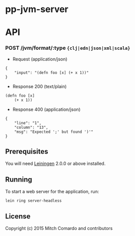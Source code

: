 # pp-jvm-server

# API

### POST /jvm/format/:type `{clj|edn|json|xml|scala}`

+ Request (application/json)
```
{
    "input": "(defn foo [x] (+ x 1))"
}
```
+ Response 200 (text/plain)
```
(defn foo [x]
    (+ x 1))
```
+ Response 400 (application/json)
```
{
    "line": "1",
    "column": "13",
    "msg": "Expected ';' but found ')'"
}
```

## Prerequisites

You will need [Leiningen][] 2.0.0 or above installed.

[leiningen]: https://github.com/technomancy/leiningen

## Running

To start a web server for the application, run:

    lein ring server-headless

## License

Copyright (c) 2015 Mitch Comardo and contributors

